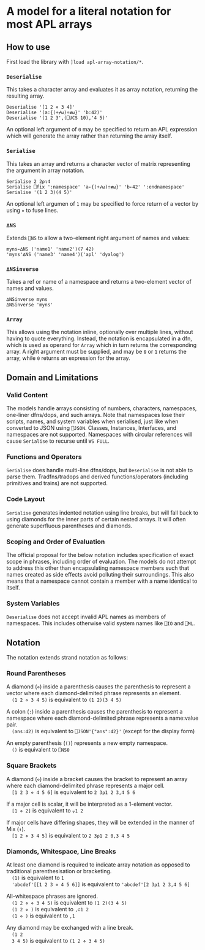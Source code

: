 # A model for a literal notation for most APL arrays

## How to use

First load the library with `]load apl-array-notation/*`.

### `Deserialise`

This takes a character array and evaluates it as array notation, returning the resulting array.

```apl
Deserialise '[1 2 ⋄ 3 4]'
Deserialise '(a:{(+⌿⍵)÷≢⍵}' 'b:42)'
Deserialise '(1 2 3',(⎕UCS 10),'4 5)'
```

An optional left argument of `0` may be specified to return an APL expression which will generate the array rather than returning the array itself.

### `Serialise`

This takes an array and returns a character vector of matrix representing the argument in array notation.

```apl
Serialise 2 2⍴⍳4
Serialise ⎕fix ':namespace' 'a←{(+⌿⍵)÷≢⍵}' 'b←42' ':endnamespace'
Serialise '(1 2 3)(4 5)'
```

An optional left argumen of `1` may be specified to force return of a vector by using `⋄` to fuse lines.

### `∆NS`

Extends `⎕NS` to allow a two-element right argument of names and values:

```apl
myns←∆NS ('name1' 'name2')(7 42)
'myns'∆NS ('name3' 'name4')('apl' 'dyalog')
```

### `∆NSinverse`

Takes a ref or name of a namespace and returns a two-element vector of names and values.
```
∆NSinverse myns
∆NSinverse 'myns'
```

### `Array`

This allows using the notation inline, optionally over multiple lines, without having to quote everything. Instead, the notation is encapsulated in a dfn, which is used as operand for `Array` which in turn returns the corresponding array. A right argument must be supplied, and may be `⍬` or `1` returns the array, while `0` returns an expression for the array.

## Domain and Limitations

### Valid Content

The models handle arrays consisting of numbers, characters, namespaces, one-liner dfns/dops, and such arrays. Note that namespaces lose their scripts, names, and system variables when serialised, just like when converted to JSON using `⎕JSON`. Classes, Instances, Interfaces, and namespaces are not supported. Namespaces with circular references will cause `Serialise` to recurse until `WS FULL`.

### Functions and Operators

`Serialise` does handle multi-line dfns/dops, but `Deserialise` is not able to parse them. Tradfns/tradops and derived functions/operators (including primitives and trains) are not supported.

### Code Layout

`Serialise` generates indented notation using line breaks, but will fall back to using diamonds for the inner parts of certain nested arrays. It will often generate superfluous parentheses and diamonds.

### Scoping and Order of Evaluation

The official proposal for the below notation includes specification of exact scope in phrases, including order of evaluation. The models do not attempt to address this other than encapsulating namespace members such that names created as side effects avoid polluting their surroundings. This also means that a namespace cannot contain a member with a name identical to itself.

### System Variables

`Deserialise` does not accept invalid APL names as members of namespaces. This includes otherwise valid system names like `⎕IO` and `⎕ML`.

## Notation

The notation extends strand notation as follows:

### Round Parentheses

A diamond (`⋄`) inside a parenthesis causes the parenthesis to represent a vector where each diamond-delimited phrase represents an element.  
 `(1 2 ⋄ 3 4 5)` is equivalent to `(1 2)(3 4 5)`
 
A colon (`:`) inside a parenthesis causes the parenthesis to represent a namespace where each diamond-delimited phrase represents a name:value pair.  
 `(ans:42)` is equivalent to `⎕JSON'{"ans":42}'` (except for the display form)

An empty parenthesis (`()`) represents a new empty namespace.  
 `()` is equivalent to `⎕NS⍬`

### Square Brackets

A diamond (`⋄`) inside a bracket causes the bracket to represent an array where each diamond-delimited phrase represents a major cell.  
 `[1 2 3 ⋄ 4 5 6]` is equivalent to `2 3⍴1 2 3,4 5 6`

If a major cell is scalar, it will be interpreted as a 1-element vector.  
 `[1 ⋄ 2]` is equivalent to `⍪1 2`

If major cells have differing shapes, they will be extended in the manner of Mix (`↑`).  
 `[1 2 ⋄ 3 4 5]` is equivalent to `2 3⍴1 2 0,3 4 5`

### Diamonds, Whitespace, Line Breaks

At least one diamond is required to indicate array notation as opposed to traditional parenthesisation or bracketing.  
 `(1)` is equivalent to `1`  
 `'abcdef'[[1 2 3 ⋄ 4 5 6]]` is equivalent to `'abcdef'[2 3⍴1 2 3,4 5 6]`

All-whitespace phrases are ignored.  
 `(1 2 ⋄ ⋄ 3 4 5)` is equivalent to `(1 2)(3 4 5)`  
 `(1 2 ⋄ )` is equivalent to `,⊂1 2`  
 `(1 ⋄ )` is equivalent to `,1`

Any diamond may be exchanged with a line break.  
 `(1 2`   
 `3 4 5)`  is equivalent to `(1 2 ⋄ 3 4 5)`



